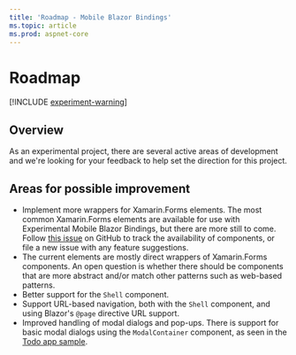 ```yaml
---
title: 'Roadmap - Mobile Blazor Bindings'
ms.topic: article
ms.prod: aspnet-core
---
```


# Roadmap

[!INCLUDE [experiment-warning](../includes/experiment-warning.md)]

## Overview

As an experimental project, there are several active areas of development and we're looking for your feedback to help set the direction for this project.

## Areas for possible improvement

* Implement more wrappers for Xamarin.Forms elements. The most common Xamarin.Forms elements are available for use with Experimental Mobile Blazor Bindings, but there are more still to come. Follow [this issue](https://github.com/xamarin/MobileBlazorBindings/issues/5) on GitHub to track the availability of components, or file a new issue with any feature suggestions.
* The current elements are mostly direct wrappers of Xamarin.Forms components. An open question is whether there should be components that are more abstract and/or match other patterns such as web-based patterns.
* Better support for the `Shell` component.
* Support URL-based navigation, both with the `Shell` component, and using Blazor's `@page` directive URL support.
* Improved handling of modal dialogs and pop-ups. There is support for basic modal dialogs using the `ModalContainer` component, as seen in the [Todo app sample](https://github.com/xamarin/MobileBlazorBindings/blob/master/samples/MobileBlazorBindingsTodoSample/MobileBlazorBindingsTodo/TodoEntry.razor#L12-L14).
